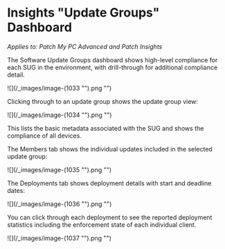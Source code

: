 # Insights "Update Groups" Dashboard

_Applies to: Patch My PC Advanced and Patch Insights_

The Software Update Groups dashboard shows high-level compliance for each SUG in the environment, with drill-through for additional compliance detail.

![](/_images/image-(1033 "").png "")

Clicking through to an update group shows the update group view:

![](/_images/image-(1034 "").png "")

This lists the basic metadata associated with the SUG and shows the compliance of all devices.

The Members tab shows the individual updates included in the selected update group:

![](/_images/image-(1035 "").png "")

The Deployments tab shows deployment details with start and deadline dates:

![](/_images/image-(1036 "").png "")

You can click through each deployment to see the reported deployment statistics including the enforcement state of each individual client.

![](/_images/image-(1037 "").png "")
